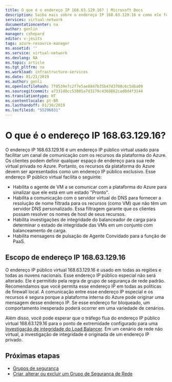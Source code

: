 ```yaml
---
title: O que é o endereço IP 168.63.129.16? | Microsoft Docs
description: Saiba mais sobre o endereço IP 168.63.129.16 e como ele funciona com seus recursos.
services: virtual-network
documentationcenter: na
author: genlin
manager: cshepard
editor: v-jesits
tags: azure-resource-manager
ms.assetid: ''
ms.service: virtual-network
ms.devlang: NA
ms.topic: article
ms.tgt_pltfrm: na
ms.workload: infrastructure-services
ms.date: 01/21/2019
ms.author: genli
ms.openlocfilehash: 7f0539e7c2f7e5ae8847b35b47d3708c6c5d6a09
ms.sourcegitcommit: a7331d0cc53805a7d3170c4368862cad0d4f3144
ms.translationtype: HT
ms.contentlocale: pt-BR
ms.lasthandoff: 01/30/2019
ms.locfileid: "55296031"
---
```

# <a name="what-is-ip-address-1686312916"></a>O que é o endereço IP 168.63.129.16?

O endereço IP 168.63.129.16 é um endereço IP público virtual usado para facilitar um canal de comunicação com os recursos da plataforma do Azure. Os clientes podem definir qualquer espaço de endereço para sua rede virtual privada no Azure. Portanto, os recursos da plataforma do Azure devem ser apresentados como um endereço IP público exclusivo. Esse endereço IP público virtual facilita o seguinte:

- Habilita o agente de VM a se comunicar com a plataforma do Azure para sinalizar que ele está em um estado "Pronto".
- Habilita a comunicação com o servidor virtual do DNS para fornecer a resolução de nome filtrada para os recursos (como VM) que não têm um servidor DNS personalizado. Essa filtragem garante que os clientes possam resolver os nomes de host de seus recursos.
- Habilita investigações de integridade do balanceador de carga para determinar o estado de integridade das VMs em um conjunto com balanceamento de carga.
- Habilita mensagens de pulsação de Agente Convidado para a função de PaaS.

## <a name="scope-of-ip-address-1686312916"></a>Escopo de endereço IP 168.63.129.16

O endereço IP público virtual 168.63.129.16 é usado em todas as regiões e todas as nuvens nacionais. Esse endereço IP público especial não será alterado. Ele é permitido pela regra de grupo de segurança de rede padrão. Recomendamos que você permita esse endereço IP em todas as políticas de firewall local. A comunicação entre esse endereço IP especial e os recursos é segura porque a plataforma interna do Azure pode originar uma mensagem desse endereço IP. Se esse endereço for bloqueado, um comportamento inesperado poderá ocorrer em uma variedade de cenários.

Além disso, você pode esperar que o tráfego flua do endereço IP público virtual 168.63.129.16 para o ponto de extremidade configurado para uma [Investigação de integridade do Load Balancer](../load-balancer/load-balancer-custom-probe-overview.md). Em um cenário de rede não virtual, a investigação de integridade é originada de um endereço IP privado. 

## <a name="next-steps"></a>Próximas etapas

- [Grupos de segurança](security-overview.md)
- [Criar, alterar ou excluir um Grupo de Segurança de Rede](manage-network-security-group.md)
